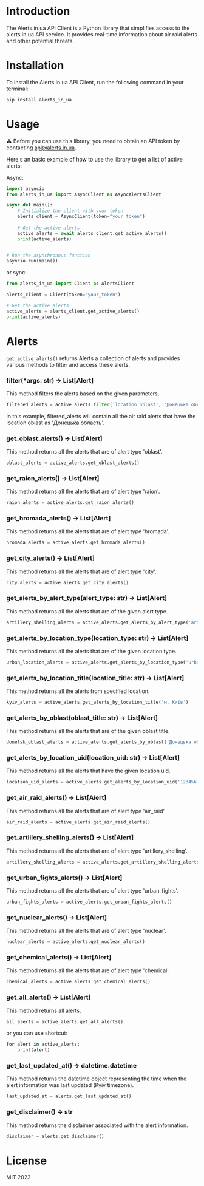 # Introduction
The Alerts.in.ua API Client is a Python library that simplifies access to the alerts.in.ua API service. It provides real-time information about air raid alerts and other potential threats.



# Installation
To install the Alerts.in.ua API Client, run the following command in your terminal:

```bash
pip install alerts_in_ua
```



# Usage

⚠️ Before you can use this library, you need to obtain an API token by contacting api@alerts.in.ua.

Here's an basic example of how to use the library to get a list of active alerts:

Async:
```python
import asyncio
from alerts_in_ua import AsyncClient as AsyncAlertsClient

async def main():
    # Initialize the client with your token
    alerts_client = AsyncClient(token="your_token")
    
    # Get the active alerts
    active_alerts = await alerts_client.get_active_alerts()
    print(active_alerts)


# Run the asynchronous function
asyncio.run(main())

```
or sync:
```python
from alerts_in_ua import Client as AlertsClient

alerts_client = Client(token="your_token")

# Get the active alerts
active_alerts = alerts_client.get_active_alerts()
print(active_alerts)
```

# Alerts 

`get_active_alerts()` returns Alerts a collection of alerts and provides various methods to filter and access these alerts.

### filter(*args: str) -> List[Alert]
This method filters the alerts based on the given parameters.

```python
filtered_alerts = active_alerts.filter('location_oblast', 'Донецька область','alert_type','air_raid)
```
In this example, filtered_alerts will contain all the air raid alerts that have the location oblast as 'Донецька область'.

### get_oblast_alerts() -> List[Alert]
This method returns all the alerts that are of alert type 'oblast'.

```python
oblast_alerts = active_alerts.get_oblast_alerts()
```

### get_raion_alerts() -> List[Alert]
This method returns all the alerts that are of alert type 'raion'.
```python
raion_alerts = active_alerts.get_raion_alerts()
```

### get_hromada_alerts() -> List[Alert]
This method returns all the alerts that are of alert type 'hromada'.
```python
hromada_alerts = active_alerts.get_hromada_alerts()
```

### get_city_alerts() -> List[Alert]
This method returns all the alerts that are of alert type 'city'.

```python
city_alerts = active_alerts.get_city_alerts()
```

### get_alerts_by_alert_type(alert_type: str) -> List[Alert]
This method returns all the alerts that are of the given alert type.

```python
artillery_shelling_alerts = active_alerts.get_alerts_by_alert_type('artillery_shelling')
```

### get_alerts_by_location_type(location_type: str) -> List[Alert]
This method returns all the alerts that are of the given location type.

```python
urban_location_alerts = active_alerts.get_alerts_by_location_type('urban_fights')
```
### get_alerts_by_location_title(location_title: str) -> List[Alert]
This method returns all the alerts from specified location.

```python
kyiv_alerts = active_alerts.get_alerts_by_location_title('м. Київ')
```

### get_alerts_by_oblast(oblast_title: str) -> List[Alert]
This method returns all the alerts that are of the given oblast title.

```python
donetsk_oblast_alerts = active_alerts.get_alerts_by_oblast('Донецька область')
```

### get_alerts_by_location_uid(location_uid: str) -> List[Alert]
This method returns all the alerts that have the given location uid.
```python
location_uid_alerts = active_alerts.get_alerts_by_location_uid('123456')
```

### get_air_raid_alerts() -> List[Alert]
This method returns all the alerts that are of alert type 'air_raid'.
```python 
air_raid_alerts = active_alerts.get_air_raid_alerts()
```

### get_artillery_shelling_alerts() -> List[Alert]
This method returns all the alerts that are of alert type 'artillery_shelling'.
```python 
artillery_shelling_alerts = active_alerts.get_artillery_shelling_alerts()
```

### get_urban_fights_alerts() -> List[Alert]
This method returns all the alerts that are of alert type 'urban_fights'.
```python 
urban_fights_alerts = active_alerts.get_urban_fights_alerts()
```

### get_nuclear_alerts() -> List[Alert]
This method returns all the alerts that are of alert type 'nuclear'.
```python 
nuclear_alerts = active_alerts.get_nuclear_alerts()
```

### get_chemical_alerts() -> List[Alert]
This method returns all the alerts that are of alert type 'chemical'.
```python 
chemical_alerts = active_alerts.get_chemical_alerts()
```

### get_all_alerts() -> List[Alert]
This method returns all alerts.
```python 
all_alerts = active_alerts.get_all_alerts()
```
or you can use shortcut:
```python 
for alert in active_alerts:
    print(alert)
```
### get_last_updated_at() -> datetime.datetime
This method returns the datetime object representing the time when the alert information was last updated (Kyiv timezone).
```python
last_updated_at = alerts.get_last_updated_at()
```

### get_disclaimer() -> str
This method returns the disclaimer associated with the alert information.
```python
disclaimer = alerts.get_disclaimer()
```



# License
MIT 2023
